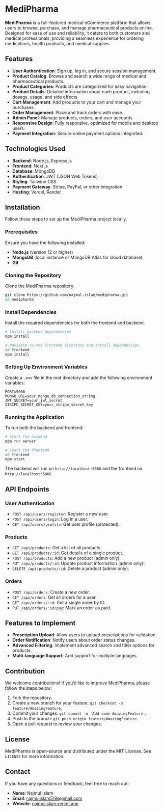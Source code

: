 # MediPharma

**MediPharma** is a full-featured medical eCommerce platform that allows users to browse, purchase, and manage pharmaceutical products online. Designed for ease of use and reliability, it caters to both customers and medical professionals, providing a seamless experience for ordering medications, health products, and medical supplies.

## Features

- **User Authentication**: Sign up, log in, and secure session management.
- **Product Catalog**: Browse and search a wide range of medical and pharmaceutical products.
- **Product Categories**: Products are categorized for easy navigation.
- **Product Details**: Detailed information about each product, including dosage, usage, and side effects.
- **Cart Management**: Add products to your cart and manage your purchases.
- **Order Management**: Place and track orders with ease.
- **Admin Panel**: Manage products, orders, and user accounts.
- **Responsive Design**: Fully responsive, optimized for mobile and desktop users.
- **Payment Integration**: Secure online payment options integrated.

## Technologies Used

- **Backend**: Node.js, Express.js
- **Frontend**: Next.js
- **Database**: MongoDB
- **Authentication**: JWT (JSON Web Tokens)
- **Styling**: Tailwind CSS
- **Payment Gateway**: Stripe, PayPal, or other integration
- **Hosting**: Vercel, Render

## Installation

Follow these steps to set up the MediPharma project locally.

### Prerequisites

Ensure you have the following installed:

- **Node.js** (version 12 or higher)
- **MongoDB** (local instance or MongoDB Atlas for cloud database)
- **Git**

### Cloning the Repository

Clone the MediPharma repository:

```bash
git clone https://github.com/najmul-islam/medipharma.git
cd medipharma
```

### Install Dependencies

Install the required dependencies for both the frontend and backend.

```bash
# Install backend dependencies
npm install

# Navigate to the frontend directory and install dependencies
cd frontend
npm install
```

### Setting Up Environment Variables

Create a `.env` file in the root directory and add the following environment variables:

```
PORT=5000
MONGO_URI=your_mongo_db_connection_string
JWT_SECRET=your_jwt_secret
STRIPE_SECRET_KEY=your_stripe_secret_key
```

### Running the Application

To run both the backend and frontend:

```bash
# Start the backend
npm run server

# Start the frontend
cd frontend
npm start
```

The backend will run on `http://localhost:5000` and the frontend on `http://localhost:3000`.

## API Endpoints

### User Authentication

- `POST /api/users/register`: Register a new user.
- `POST /api/users/login`: Log in a user.
- `GET /api/users/profile`: Get user profile (protected).

### Products

- `GET /api/products`: Get a list of all products.
- `GET /api/products/:id`: Get details of a single product.
- `POST /api/products`: Add a new product (admin only).
- `PUT /api/products/:id`: Update product information (admin only).
- `DELETE /api/products/:id`: Delete a product (admin only).

### Orders

- `POST /api/orders`: Create a new order.
- `GET /api/orders`: Get all orders for a user.
- `GET /api/orders/:id`: Get a single order by ID.
- `PUT /api/orders/:id/pay`: Mark an order as paid.

## Features to Implement

- **Prescription Upload**: Allow users to upload prescriptions for validation.
- **Order Notification**: Notify users about order status changes.
- **Advanced Filtering**: Implement advanced search and filter options for products.
- **Multi-language Support**: Add support for multiple languages.

## Contribution

We welcome contributions! If you’d like to improve MediPharma, please follow the steps below:

1. Fork the repository.
2. Create a new branch for your feature: `git checkout -b feature/AmazingFeature`.
3. Commit your changes: `git commit -m 'Add some AmazingFeature'`.
4. Push to the branch: `git push origin feature/AmazingFeature`.
5. Open a pull request to review your changes.

## License

MediPharma is open-source and distributed under the MIT License. See `LICENSE` for more information.

## Contact

If you have any questions or feedback, feel free to reach out:

- **Name**: Najmul Islam
- **Email**: [najmulislam519@gmail.com](mailto:najmulislam519@gmail.com)
- **Website**: [najmulislam.vercel.app](https://najmulislam.vercel.app)